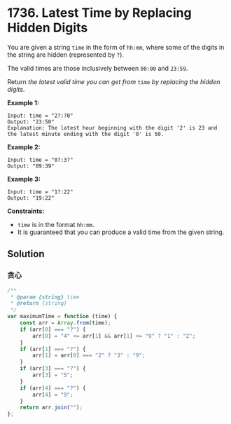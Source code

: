 # 1736. Latest Time by Replacing Hidden Digits

You are given a string `time` in the form of `hh:mm`, where some of the digits in the string are hidden (represented by `?`).

The valid times are those inclusively between `00:00` and `23:59`.

Return _the latest valid time you can get from_ `time` _by replacing the hidden_ _digits_.

**Example 1:**

```
Input: time = "2?:?0"
Output: "23:50"
Explanation: The latest hour beginning with the digit '2' is 23 and the latest minute ending with the digit '0' is 50.
```

**Example 2:**

```
Input: time = "0?:3?"
Output: "09:39"
```

**Example 3:**

```
Input: time = "1?:22"
Output: "19:22"
```

**Constraints:**

-   `time` is in the format `hh:mm`.
-   It is guaranteed that you can produce a valid time from the given string.

## Solution

### 贪心

```javascript
/**
 * @param {string} time
 * @return {string}
 */
var maximumTime = function (time) {
    const arr = Array.from(time);
    if (arr[0] === "?") {
        arr[0] = "4" <= arr[1] && arr[1] <= "9" ? "1" : "2";
    }
    if (arr[1] === "?") {
        arr[1] = arr[0] === "2" ? "3" : "9";
    }
    if (arr[3] === "?") {
        arr[3] = "5";
    }
    if (arr[4] === "?") {
        arr[4] = "9";
    }
    return arr.join("");
};
```
